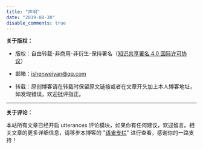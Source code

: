 ```yaml
---
title: "声明"
date: "2019-08-30"
disable_comments: true
---
```


**关于版权：**

- 版权：自由转载-非商用-非衍生-保持署名（[知识共享署名 4.0 国际许可协议](https://creativecommons.org/licenses/by-nc-sa/4.0/)）

- 邮箱：ishenweiyan@qq.com

- 转载：原创博客请在转载时保留原文链接或者在文章开头加上本人博客地址，如发现错误，欢迎批评指正。

***

**关于评论：**

本站所有文章已经开启 utterances 评论模块，如果你有任何建议，欢迎留言。相关文章的更多详细信息，请移步本博客的 "[语雀专栏](https://www.yuque.com/shenweiyan)" 进行查看，感谢你的一路支持！
